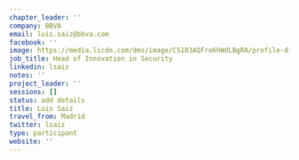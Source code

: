 ```yaml
---
chapter_leader: ''
company: BBVA
email: luis.saiz@bbva.com
facebook: ''
image: https://media.licdn.com/dms/image/C5103AQFro6hWdLBgRA/profile-displayphoto-shrink_200_200/0?e=1562803200&v=beta&t=CBKnYLnqPpu2gkeITwixE9frwOFZL5te07a6_Q58pEs
job_title: Head of Innovation in Security
linkedin: lsaiz
notes: ''
project_leader: ''
sessions: []
status: add details
title: Luis Saiz
travel_from: Madrid
twitter: lsaiz
type: participant
website: ''
---
```


<!-- put more details about participant here -->